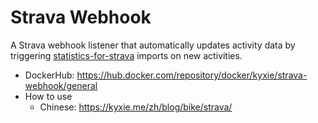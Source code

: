 # Strava Webhook

A Strava webhook listener that automatically updates activity data by triggering [statistics-for-strava](https://github.com/robiningelbrecht/statistics-for-strava) imports on new activities.

-   DockerHub: https://hub.docker.com/repository/docker/kyxie/strava-webhook/general
-   How to use
    -   Chinese: https://kyxie.me/zh/blog/bike/strava/

